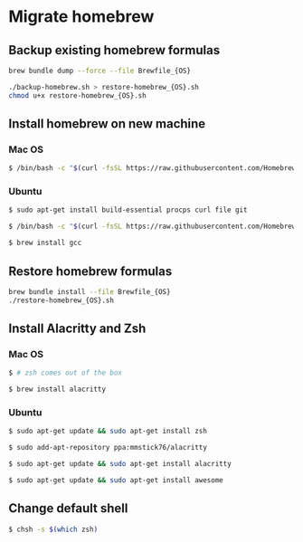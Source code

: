 # Migrate homebrew


## Backup existing homebrew formulas

```sh
brew bundle dump --force --file Brewfile_{OS}

./backup-homebrew.sh > restore-homebrew_{OS}.sh
chmod u+x restore-homebrew_{OS}.sh
```

## Install homebrew on new machine

### Mac OS

```sh
$ /bin/bash -c "$(curl -fsSL https://raw.githubusercontent.com/Homebrew/install/HEAD/install.sh)"
```

### Ubuntu

```sh
$ sudo apt-get install build-essential procps curl file git
```

```sh
$ /bin/bash -c "$(curl -fsSL https://raw.githubusercontent.com/Homebrew/install/HEAD/install.sh)"
```

```sh
$ brew install gcc
```

## Restore homebrew formulas

```sh
brew bundle install --file Brewfile_{OS}
./restore-homebrew_{OS}.sh
```

## Install Alacritty and Zsh

### Mac OS

```sh
$ # zsh comes out of the box
```

```sh
$ brew install alacritty
```

### Ubuntu

```sh
$ sudo apt-get update && sudo apt-get install zsh
```

```sh
$ sudo add-apt-repository ppa:mmstick76/alacritty
```

```sh
$ sudo apt-get update && sudo apt-get install alacritty
```

```sh
$ sudo apt-get update && sudo apt-get install awesome
```

## Change default shell

```sh
$ chsh -s $(which zsh)
```

